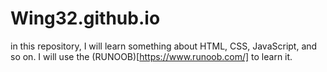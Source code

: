 # Wing32.github.io

in this repository, I will learn something about HTML, CSS, JavaScript, and so on. I will use the (RUNOOB)[https://www.runoob.com/] to learn it.

